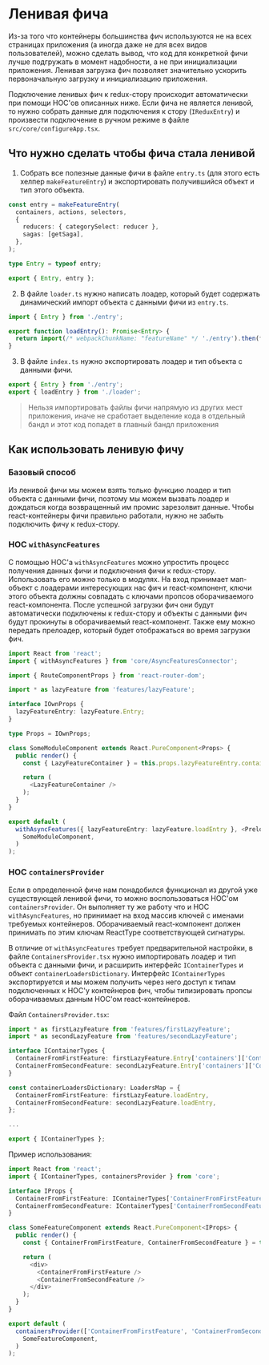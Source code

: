 # Ленивая фича

Из-за того что контейнеры большинства фич используются не на всех страницах приложения (а иногда даже не для всех видов пользователей), можно сделать вывод, что код для конкретной фичи лучше подгружать в момент надобности, а не при инициализации приложения. Ленивая загрузка фич позволяет значительно ускорить первоначальную загрузку и инициализацию приложения.

Подключение ленивых фич к redux-стору происходит автоматически при помощи HOC'ов описанных ниже. Если фича не является ленивой, то нужно собрать данные для подключения к стору (`IReduxEntry`) и произвести подключение в ручном режиме в файле `src/core/configureApp.tsx`.

## Что нужно сделать чтобы фича стала ленивой

1. Собрать все полезные данные фичи в файле `entry.ts` (для этого есть хелпер `makeFeatureEntry`) и экспортировать получившийся объект и тип этого объекта.
```typescript
const entry = makeFeatureEntry(
  containers, actions, selectors,
  {
    reducers: { categorySelect: reducer },
    sagas: [getSaga],
  },
);

type Entry = typeof entry;

export { Entry, entry };
```
2. В файле `loader.ts` нужно написать лоадер, который будет содержать динамический импорт объекта с данными фичи из `entry.ts`.
```typescript
import { Entry } from './entry';

export function loadEntry(): Promise<Entry> {
  return import(/* webpackChunkName: "featureName" */ './entry').then(feature => feature.entry);
}
```
3. В файле `index.ts` нужно экспортировать лоадер и тип объекта с данными фичи.
```typescript
export { Entry } from './entry';
export { loadEntry } from './loader';
```
> Нельзя импортировать файлы фичи напрямую из других мест приложения, иначе не сработает выделение кода в отдельный бандл и этот код попадет в главный бандл приложения

## Как использовать ленивую фичу

### Базовый способ

Из ленивой фичи мы можем взять только функцию лоадер и тип объекта с данными фичи, поэтому мы можем вызвать лоадер и дождаться когда возвращенный им промис зарезолвит данные. Чтобы react-контейнеры фичи правильно работали, нужно не забыть подключить фичу к redux-стору.

### HOC `withAsyncFeatures`

С помощью HOC'а `withAsyncFeatures` можно упростить процесс получения данных фичи и подключения фичи к redux-стору. Использовать его можно только в модулях. На вход принимает мап-объект с лоадерами интересующих нас фич и react-компонент, ключи этого объекта должны совпадать с ключами пропсов оборачиваемого react-компонента. После успешной загрузки фич они будут автоматически подключены к redux-стору и объекты с данными фич будут прокинуты в оборачиваемый react-компонент. Также ему можно передать прелоадер, который будет отображаться во время загрузки фич.

```typescript
import React from 'react';
import { withAsyncFeatures } from 'core/AsyncFeaturesConnector';

import { RouteComponentProps } from 'react-router-dom';

import * as lazyFeature from 'features/lazyFeature';

interface IOwnProps {
  lazyFeatureEntry: lazyFeature.Entry;
}

type Props = IOwnProps;

class SomeModuleComponent extends React.PureComponent<Props> {
  public render() {
    const { LazyFeatureContainer } = this.props.lazyFeatureEntry.containers;

    return (
      <LazyFeatureContainer />
    );
  }
}

export default (
  withAsyncFeatures({ lazyFeatureEntry: lazyFeature.loadEntry }, <Preloader />)(
    SomeModuleComponent,
  )
);

```

### HOC `containersProvider`

Если в определенной фиче нам понадобился функционал из другой уже существующей ленивой фичи, то можно воспользоваться HOC'ом `containersProvider`. Он выполняет ту же работу что и HOC `withAsyncFeatures`, но принимает на вход массив ключей с именами требуемых контейнеров. Оборачиваемый react-компонент должен принимать по этим ключам ReactType соответствующей сигнатуры.

В отличие от `withAsyncFeatures` требует предварительной настройки, в файле `ContainersProvider.tsx` нужно импортировать лоадер и тип объекта с данными фичи, и расширить интерфейс `IContainerTypes` и объект `containerLoadersDictionary`. Интерфейс `IContainerTypes` экспортируется и мы можем получить через него доступ к типам подключенных к HOC'у контейнеров фич, чтобы типизировать пропсы оборачиваемых данным HOC'ом react-контейнеров.

Файл `ContainersProvider.tsx`:

```typescript
import * as firstLazyFeature from 'features/firstLazyFeature';
import * as secondLazyFeature from 'features/secondLazyFeature';

interface IContainerTypes {
  ContainerFromFirstFeature: firstLazyFeature.Entry['containers']['ContainerFromFirstFeature'];
  ContainerFromSecondFeature: secondLazyFeature.Entry['containers']['ContainerFromSecondFeature'];
}

const containerLoadersDictionary: LoadersMap = {
  ContainerFromFirstFeature: firstLazyFeature.loadEntry,
  ContainerFromSecondFeature: secondLazyFeature.loadEntry,
};

...

export { IContainerTypes };
```

Пример использования:

```typescript
import React from 'react';
import { IContainerTypes, containersProvider } from 'core';

interface IProps {
  ContainerFromFirstFeature: IContainerTypes['ContainerFromFirstFeature'];
  ContainerFromSecondFeature: IContainerTypes['ContainerFromSecondFeature'];
}

class SomeFeatureComponent extends React.PureComponent<IProps> {
  public render() {
    const { ContainerFromFirstFeature, ContainerFromSecondFeature } = this.props;

    return (
      <div>
        <ContainerFromFirstFeature />
        <ContainerFromSecondFeature />
      </div>
    );
  }
}

export default (
  containersProvider(['ContainerFromFirstFeature', 'ContainerFromSecondFeature'], <Preloader />)(
    SomeFeatureComponent,
  )
);
```
